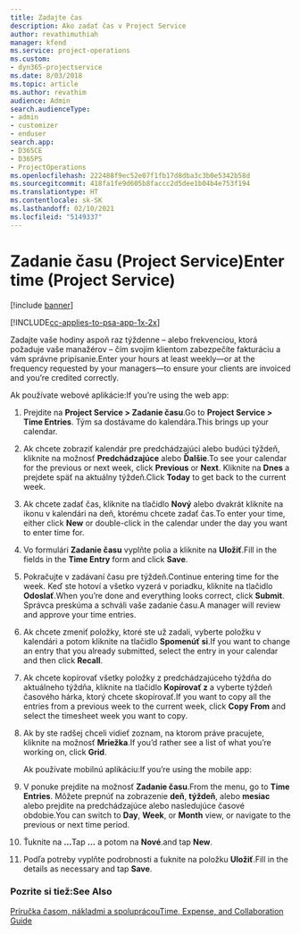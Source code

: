 ```yaml
---
title: Zadajte čas
description: Ako zadať čas v Project Service
author: revathimuthiah
manager: kfend
ms.service: project-operations
ms.custom:
- dyn365-projectservice
ms.date: 8/03/2018
ms.topic: article
ms.author: revathim
audience: Admin
search.audienceType:
- admin
- customizer
- enduser
search.app:
- D365CE
- D365PS
- ProjectOperations
ms.openlocfilehash: 222488f9ec52e07f1fb17d8dba3c3b0e5342b58d
ms.sourcegitcommit: 418fa1fe9d605b8faccc2d5dee1b04b4e753f194
ms.translationtype: HT
ms.contentlocale: sk-SK
ms.lasthandoff: 02/10/2021
ms.locfileid: "5149337"
---
```

# <a name="enter-time-project-service"></a><span data-ttu-id="ad5b1-103">Zadanie času (Project Service)</span><span class="sxs-lookup"><span data-stu-id="ad5b1-103">Enter time (Project Service)</span></span>

[!include [banner](../includes/psa-now-project-operations.md)]

[!INCLUDE[cc-applies-to-psa-app-1x-2x](../includes/cc-applies-to-psa-app-1x-2x.md)]

<span data-ttu-id="ad5b1-104">Zadajte vaše hodiny aspoň raz týždenne – alebo frekvenciou, ktorá požaduje vaše manažérov – čím svojim klientom zabezpečíte fakturáciu a vám správne pripísanie.</span><span class="sxs-lookup"><span data-stu-id="ad5b1-104">Enter your hours at least weekly—or at the frequency requested by your managers—to ensure your clients are invoiced and you’re credited correctly.</span></span>  
  
 <span data-ttu-id="ad5b1-105">Ak používate webové aplikácie:</span><span class="sxs-lookup"><span data-stu-id="ad5b1-105">If you’re using the web app:</span></span>  
  
1. <span data-ttu-id="ad5b1-106">Prejdite na **Project Service > Zadanie času**.</span><span class="sxs-lookup"><span data-stu-id="ad5b1-106">Go to **Project Service > Time Entries**.</span></span> <span data-ttu-id="ad5b1-107">Tým sa dostávame do kalendára.</span><span class="sxs-lookup"><span data-stu-id="ad5b1-107">This brings up your calendar.</span></span>  
  
2. <span data-ttu-id="ad5b1-108">Ak chcete zobraziť kalendár pre predchádzajúci alebo budúci týždeň, kliknite na možnosť **Predchádzajúce** alebo **Ďalšie**.</span><span class="sxs-lookup"><span data-stu-id="ad5b1-108">To see your calendar for the previous or next week, click **Previous** or **Next**.</span></span> <span data-ttu-id="ad5b1-109">Kliknite na **Dnes** a prejdete späť na aktuálny týždeň.</span><span class="sxs-lookup"><span data-stu-id="ad5b1-109">Click **Today** to get back to the current week.</span></span>  
  
3. <span data-ttu-id="ad5b1-110">Ak chcete zadať čas, kliknite na tlačidlo **Nový** alebo dvakrát kliknite na ikonu v kalendári na deň, ktorému chcete zadať čas.</span><span class="sxs-lookup"><span data-stu-id="ad5b1-110">To enter your time, either click **New** or double-click in the calendar under the day you want to enter time for.</span></span>  
  
4. <span data-ttu-id="ad5b1-111">Vo formulári **Zadanie času** vyplňte polia a kliknite na **Uložiť**.</span><span class="sxs-lookup"><span data-stu-id="ad5b1-111">Fill in the fields in the **Time Entry** form and click **Save**.</span></span>  
  
5. <span data-ttu-id="ad5b1-112">Pokračujte v zadávaní času pre týždeň.</span><span class="sxs-lookup"><span data-stu-id="ad5b1-112">Continue entering time for the week.</span></span> <span data-ttu-id="ad5b1-113">Keď ste hotoví a všetko vyzerá v poriadku, kliknite na tlačidlo **Odoslať**.</span><span class="sxs-lookup"><span data-stu-id="ad5b1-113">When you’re done and everything looks correct, click **Submit**.</span></span> <span data-ttu-id="ad5b1-114">Správca preskúma a schváli vaše zadanie času.</span><span class="sxs-lookup"><span data-stu-id="ad5b1-114">A manager will review and approve your time entries.</span></span>  
  
6. <span data-ttu-id="ad5b1-115">Ak chcete zmeniť položky, ktoré ste už zadali, vyberte položku v kalendári a potom kliknite na tlačidlo **Spomenúť si**.</span><span class="sxs-lookup"><span data-stu-id="ad5b1-115">If you want to change an entry that you already submitted, select the entry in your calendar and then click **Recall**.</span></span>  
  
7. <span data-ttu-id="ad5b1-116">Ak chcete kopírovať všetky položky z predchádzajúceho týždňa do aktuálneho týždňa, kliknite na tlačidlo **Kopírovať z** a vyberte týždeň časového hárka, ktorý chcete skopírovať.</span><span class="sxs-lookup"><span data-stu-id="ad5b1-116">If you want to copy all the entries from a previous week to the current week, click **Copy From** and select the timesheet week you want to copy.</span></span>  
  
8. <span data-ttu-id="ad5b1-117">Ak by ste radšej chceli vidieť zoznam, na ktorom práve pracujete, kliknite na možnosť **Mriežka**.</span><span class="sxs-lookup"><span data-stu-id="ad5b1-117">If you’d rather see a list of what you’re working on, click **Grid**.</span></span>  
  
   <span data-ttu-id="ad5b1-118">Ak používate mobilnú aplikáciu:</span><span class="sxs-lookup"><span data-stu-id="ad5b1-118">If you’re using the mobile app:</span></span>  
  
9. <span data-ttu-id="ad5b1-119">V ponuke prejdite na možnosť **Zadanie času**.</span><span class="sxs-lookup"><span data-stu-id="ad5b1-119">From the menu, go to **Time Entries**.</span></span>     <span data-ttu-id="ad5b1-120">Môžete prepnúť na zobrazenie **deň**, **týždeň**, alebo **mesiac** alebo prejdite na predchádzajúce alebo nasledujúce časové obdobie.</span><span class="sxs-lookup"><span data-stu-id="ad5b1-120">You can switch to **Day**, **Week**, or **Month** view, or navigate to the previous or next time period.</span></span>  
  
10. <span data-ttu-id="ad5b1-121">Ťuknite na **…**</span><span class="sxs-lookup"><span data-stu-id="ad5b1-121">Tap **…**</span></span> <span data-ttu-id="ad5b1-122">a potom na **Nové**.</span><span class="sxs-lookup"><span data-stu-id="ad5b1-122">and tap **New**.</span></span>  
  
11. <span data-ttu-id="ad5b1-123">Podľa potreby vyplňte podrobnosti a ťuknite na položku **Uložiť**.</span><span class="sxs-lookup"><span data-stu-id="ad5b1-123">Fill in the details as necessary and tap **Save**.</span></span>  
  
### <a name="see-also"></a><span data-ttu-id="ad5b1-124">Pozrite si tiež:</span><span class="sxs-lookup"><span data-stu-id="ad5b1-124">See Also</span></span>  
 [<span data-ttu-id="ad5b1-125">Príručka časom, nákladmi a spoluprácou</span><span class="sxs-lookup"><span data-stu-id="ad5b1-125">Time, Expense, and Collaboration Guide</span></span>](../psa/time-expense-collaboration-guide.md)
